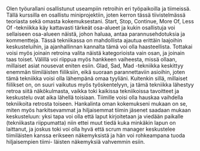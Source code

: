 Olen työurallani osallistunut useampiin retroihin eri työpaikoilla ja tiimeissä. Tällä kurssilla en osallistu
miniprojektiin, joten kerron tässä tiivistelmässä teoriasta sekä omasta kokemuksestani. Start, Stop, Continue,
More Of, Less Of -tekniikka käy kattavasti tärkeät osa-alueet ja kukin osallistuja voi sellaiseen osa-alueen näistä,
johon haluaa, antaa parannusehdotuksia ja kommentteja. Tässä tekniikassa on mahdollista ajautua erittäin laajoihin
keskusteluihin, ja ajanhallinnan kannalta tämä voi olla haasteellista. Tottakai voisi myös joinain retroina valita
näistä kategorioista vain osan, ja joinain taas toiset. Välillä voi riippua myös hankkeen vaiheesta, missä ollaan,
millaiset asiat nousevat eniten esiin. Glad, Sad, Mad -tekniikka keskittyy enemmän tiimiläisten fiiliksiin, eikä
suoraan parannettaviin asioihin, joten tämä tekniikka voisi olla lähempänä omaa tyyliäni. Kuitenkin sillä, millaiset
fiilikset on, on suuri vaikutus myös työskentelyyn, ja tämä tekniikka lähestyy retroa siitä näkökulmasta, vaikka
toki kaikissa tekniikoissa tavoitteet ja keskustelu ovat aika lähellä toisiaan. Tiimille voisi olla hauskaa vaihdella
tekniikoita retrosta toiseen. Hankalinta oman kokemukseni mukaan on se, miten myös harkitsevammat ja hiljaisemmat
tiimin jäsenet saadaan mukaan keskusteluun: yksi tapa voi olla että laput kirjoitetaan ja viedään paikalle
(tekniikasta riippumatta) niin ettei muut tiedä kuka minkäkin lapun on laittanut, ja joskus toki voi olla hyvä että
scrum manager keskustelee tiimiläisten kanssa erikseen näkemyksistä ja hän voi rohkeampana tuoda hiljaisempien tiimi-
läisten näkemyksiä vahvemmin esiin.
